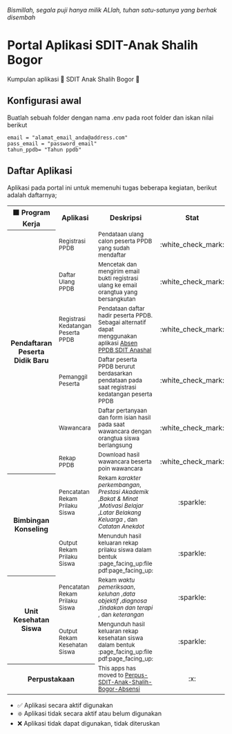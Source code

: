 _Bismillah, segala puji hanya milik ALlah, tuhan satu-satunya yang berhak disembah_

# Portal Aplikasi SDIT-Anak Shalih Bogor
 Kumpulan aplikasi :school: SDIT Anak Shalih Bogor :school:

## Konfigurasi awal
Buatlah sebuah folder dengan nama .env pada root folder dan iskan nilai berikut
```
email = "alamat_email_anda@address.com"
pass_email = "password_email"
tahun_ppdb= "Tahun ppdb"
```

## Daftar Aplikasi
Aplikasi pada portal ini untuk memenuhi tugas beberapa kegiatan, berikut adalah daftarnya;


<table>
  <tr>
   <th>⬛ Program Kerja</th>
   <th>Aplikasi</th>
   <th>Deskripsi</th>
   <th>Stat</th>
  </tr>
  <tr>
   <th rowspan="6">Pendaftaran Peserta Didik Baru</th>
   <td><sub>Registrasi PPDB</sub></td>
   <td><sub>Pendataan ulang calon peserta PPDB yang sudah mendaftar</sub></td>
   <td align="center">:white_check_mark:</td>
  </tr>
 <tr>
   <td><sub>Daftar Ulang PPDB</sub></td>
   <td><sub>Mencetak dan mengirim email bukti registrasi ulang ke email orangtua yang bersangkutan</sub></td>
  <td align="center">:white_check_mark:</td>
  </tr>
 <tr>
  <td><sub>Registrasi Kedatangan Peserta PPDB</sub></td>
   <td><sub>Pendataan daftar hadir peserta PPDB. Sebagai alternatif dapat menggunakan aplikasi <a href="https://github.com/muhammadfarras/absen-ppdb-sdit-anshal">Absen PPDB SDIT Anashal</a></sub></td>
  <td align="center">:white_check_mark:</td>
  </tr>
 <tr>
  <td><sub>Pemanggil Peserta</sub></td>
   <td><sub>Daftar peserta PPDB berurut berdasarkan pendataan pada saat registrasi kedatangan peserta PPDB</sub></td>
  <td align="center">:white_check_mark:</td>
  </tr>
 <tr>
  <td><sub>Wawancara</sub></td>
   <td><sub>Daftar pertanyaan dan form isian hasil pada saat wawancara dengan orangtua siswa berlangsung</sub></td>
  <td align="center">:white_check_mark:</td>
  </tr>
 <tr>
  <td><sub>Rekap PPDB</sub></td>
   <td><sub>Download hasil wawancara beserta poin wawancara</sub></td>
  <td align="center">:white_check_mark:</td>
  </tr>
 
  <!-- Bimbingan Konseling -->
 <tr>
   <th rowspan=2>Bimbingan Konseling</th>
  <td><sub>Pencatatan Rekam Prilaku Siswa</sub></td>
  <td><sub>Rekam <i>karakter perkembangan</i>, <i>Prestasi Akademik</i> ,<i>Bakat & Minat</i> ,<i>Motivasi Belajar</i> ,<i>Latar Belakang Keluarga</i> , dan <i>Catatan Anekdot</i></sub></td>
   <td align="center">:sparkle:</td>
  </tr>
 <tr>
  <td><sub>Output Rekam Prilaku Siswa</sub></td>
  <td><sub>Menunduh hasil keluaran rekap prilaku siswa dalam bentuk :page_facing_up:file pdf:page_facing_up:</sub></td>
   <td align="center">:sparkle:</td>
  </tr>
 
 <!-- Unit Kesehatan SIswa -->
 <tr>
   <th rowspan=2>Unit Kesehatan Siswa</th>
  <td><sub>Pencatatan Rekam Prilaku Siswa</sub></td>
  <td><sub>Rekam <i>waktu pemeriksaan</i>, <i>keluhan</i> ,<i>data objektif</i> ,<i>diagnosa</i> ,<i>tindakan dan terapi</i> , dan <i>keterangan</i></sub></td>
   <td align="center">:sparkle:</td>
  </tr>
 <tr>
  <td><sub>Output Rekam Kesehatan Siswa</sub></td>
  <td><sub>Mengunduh hasil keluaran rekap kesehatan siswa dalam bentuk :page_facing_up:file pdf:page_facing_up:</sub></td>
   <td align="center">:sparkle:</td>
  </tr>
 
 
  <!-- Perpustakaan -->
 <tr>
   <th colspan=2>Perpustakaan</th>
  <td><sub>This apps has moved to <a href="https://github.com/muhammadfarras/Perpus-SDIT-Anak-Shalih-Bogor-Absensi">Perpus-SDIT-Anak-Shalih-Bogor-Absensi</a></sub></td>
   <td align="center">:x:</td>
  </tr>
</table>

- ✅ Aplikasi secara aktif digunakan
- ❇️ Aplikasi tidak secara aktif atau belum digunakan
- :x: Aplikasi tidak dapat digunakan, tidak diteruskan